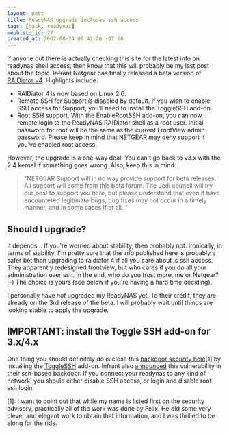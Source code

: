 ```yaml
---
layout: post
title: ReadyNAS upgrade includes ssh access
tags: [hack, readynas]
mephisto_id: 77
created_at: 2007-08-24 06:42:20 -07:00
---
```

If anyone out there is actually checking this site for the latest info on readynas shell access, then know that this will probably be my last post about the topic. <del>Infrant</del> Netgear has finally released a beta version of [RAIDiator v4][raidiator4].  Highlights include:

[raidiator4]: http://www.infrant.com/forum/viewtopic.php?t=12671

* RAIDiator 4 is now based on Linux 2.6.
* Remote SSH for Support is disabled by default. If you wish to enable SSH access for Support, you’ll need to install the ToggleSSH add-on. 
* Root SSH support. With the EnableRootSSH add-on, you can now remote login to the ReadyNAS RAIDiator shell as a root user. Initial password for root will be the same as the current FrontView admin password. Please keep in mind that NETGEAR may deny support if you’ve enabled root access.

However, the upgrade is a one-way deal.  You can't go back to v3.x with the 2.4 kernel if something goes wrong.  Also, keep this in mind: 

> "NETGEAR Support will in no way provide support for beta releases. All support will come from this beta forum. The Jedi council will try our best to support you here, but please understand that even if have encountered legitimate bugs, bug fixes may not occur in a timely manner, and in some cases if at all. "

## Should I upgrade? ##

It depends... If you're worried about stability, then probably not.  Ironically, in terms of stability, I'm pretty sure that the info published here is probably a safer bet than upgrading to raidiator 4 if all you care about is ssh access.  They apparently redesigned frontview, but who cares if you do all your administration over ssh.  In the end, who do you trust more, me or Netgear? ;-) The choice is yours (see below if you're having a hard time deciding).

I personally have _not_ upgraded my ReadyNAS yet.  To their credit, they are already on the 3rd release of the beta.  I will probably wait until things are looking stable to apply the upgrade.

## IMPORTANT: install the Toggle SSH add-on for 3.x/4.x ##

One thing you should definitely do is close this [backdoor security hole][backdoor][1] by installing the [ToggleSSH][] add-on.  Infrant also [announced][white-lie] this vulnerability in their ssh-based backdoor.  If you connect your readynas to any kind of network, you should either disable SSH access, or login and disable root ssh login.

[backdoor]: http://www.securityfocus.com/archive/1/archive/1/476266/100/0/threaded
[ToggleSSH]: http://www.infrant.com/download/addons/ToggleSSH_1.0.bin
[white-lie]: http://www.infrant.com/forum/viewtopic.php?t=12313

[1]: I want to point out that while my name is listed first on the security advisory, practically all of the work was done by Felix.  He did some very clever and elegant work to obtain that information, and I was thrilled to be along for the ride.
